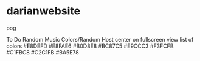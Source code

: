 # darianwebsite
pog

To Do 
Random 
Music 
Colors/Random
Host
center on fullscreen view
list of colors
#E8DEFD 
#E8FAE6 
#B0D8E8
#BC87C5
#E9CCC3
#F3FCFB
#C1FBC8
#C2C1FB
#BA5E78